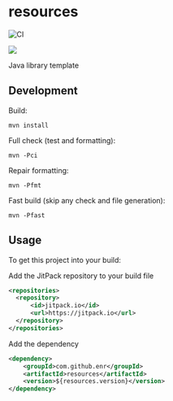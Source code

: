 # resources

![CI](https://github.com/enr/resources/workflows/CI/badge.svg)

[![](https://jitpack.io/v/enr/resources.svg)](https://jitpack.io/#enr/resources)

Java library template

## Development

Build:

```
mvn install
```

Full check (test and formatting):

```
mvn -Pci
```

Repair formatting:

```
mvn -Pfmt
```

Fast build (skip any check and file generation):

```
mvn -Pfast
```

## Usage

To get this project into your build:

Add the JitPack repository to your build file

```xml
<repositories>
  <repository>
      <id>jitpack.io</id>
      <url>https://jitpack.io</url>
  </repository>
</repositories>
```

Add the dependency

```xml
<dependency>
    <groupId>com.github.enr</groupId>
    <artifactId>resources</artifactId>
    <version>${resources.version}</version>
</dependency>
```

